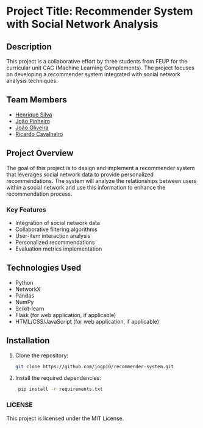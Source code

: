 # Project Title: Recommender System with Social Network Analysis

## Description
This project is a collaborative effort by three students from FEUP for the curricular unit CAC (Machine Learning Complements). The project focuses on developing a recommender system integrated with social network analysis techniques. 

## Team Members
- [Henrique Silva](https://github.com/student1)
- [João Pinheiro](https://github.com/student2)
- [João Oliveira](https://github.com/student3)
- [Ricardo Cavalheiro](https://github.com/student4)

## Project Overview
The goal of this project is to design and implement a recommender system that leverages social network data to provide personalized recommendations. The system will analyze the relationships between users within a social network and use this information to enhance the recommendation process. 

### Key Features
- Integration of social network data
- Collaborative filtering algorithms
- User-item interaction analysis
- Personalized recommendations
- Evaluation metrics implementation

## Technologies Used
- Python
- NetworkX
- Pandas
- NumPy
- Scikit-learn
- Flask (for web application, if applicable)
- HTML/CSS/JavaScript (for web application, if applicable)

## Installation
1. Clone the repository:
   ```bash
   git clone https://github.com/jogp10/recommender-system.git
   ```

2. Install the required dependencies:
   ```bash
    pip install -r requirements.txt
    ```


### LICENSE
This project is licensed under the MIT License.

